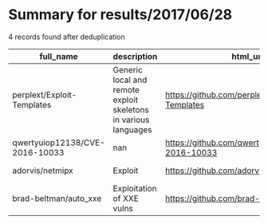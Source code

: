 
# Summary for results/2017/06/28
    
4 records found after deduplication

| full_name | description | html_url | matched_list | matched_count | pushed_at | size | stargazers_count | language | forks_count |
|--------------------------------|-----------------------------------------------------------------|---------------------------------------------------|----------------|-----------------|---------------------------|--------|--------------------|------------|---------------|
| perplext/Exploit-Templates | Generic local and remote exploit skeletons in various languages | https://github.com/perplext/Exploit-Templates | ['exploit'] | 1 | 2017-06-28 17:36:18+00:00 | 4 | 2 | Ruby | 0 |
| qwertyuiop12138/CVE-2016-10033 | nan | https://github.com/qwertyuiop12138/CVE-2016-10033 | ['cve-2'] | 1 | 2017-06-28 07:09:54+00:00 | 0 | 0 | nan | 0 |
| adorvis/netmipx | Exploit | https://github.com/adorvis/netmipx | ['exploit'] | 1 | 2017-06-28 07:56:55+00:00 | 0 | 0 | | 0 |
| brad-beltman/auto_xxe | Exploitation of XXE vulns | https://github.com/brad-beltman/auto_xxe | ['exploit'] | 1 | 2017-06-28 20:59:02+00:00 | 7 | 0 | Python | 0 |
